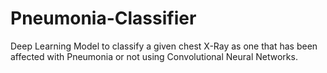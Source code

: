 # Pneumonia-Classifier
 Deep Learning Model to classify a given chest X-Ray as one that has been affected with Pneumonia or not using Convolutional Neural Networks.

